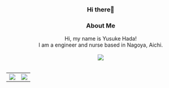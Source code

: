 ### <div align="center">Hi there👋</div>

### <div align="center">About Me</div>

<div align="center">Hi, my name is Yusuke Hada!</div>
<div align="center">I am a engineer and nurse based in Nagoya, Aichi. </div>
<br>

<div align="center">
  <img src="http://github-profile-summary-cards.vercel.app/api/cards/profile-details?username=yusuke-hada&theme=github">
</div>
<br>
<table align="center">
  <tr>
    <td><img src="https://github-readme-stats.vercel.app/api/top-langs?username=yusuke-hada&show_icons=true&locale=en&layout=compact"　width="50%" height="auto"></td>
    <td><img src="https://skillicons.dev/icons?i=html,css,js,ruby,rails,bootstrap,tailwind"　width="50%" height="auto"></td>
  <tr>
</table>
